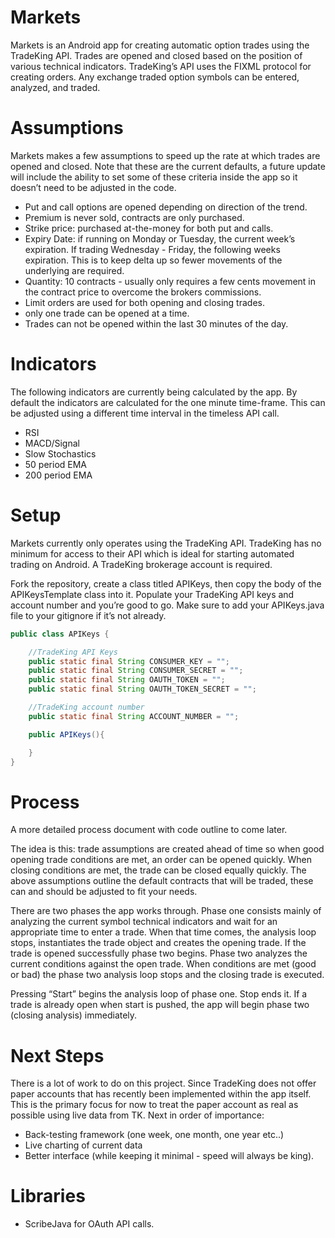 # Markets
Markets is an Android app for creating automatic option trades using the TradeKing API. Trades are opened and closed based on the position of various technical indicators. TradeKing’s API uses the FIXML protocol for creating orders. Any exchange traded option symbols can be entered, analyzed, and traded.

# Assumptions
Markets makes a few assumptions to speed up the rate at which trades are opened and closed. Note that these are the current defaults, a future update will include the ability to set some of these criteria inside the app so it doesn’t need to be adjusted in the code.
* Put and call options are opened depending on direction of the trend.
* Premium is never sold, contracts are only purchased.
* Strike price: purchased at-the-money for both put and calls.
* Expiry Date: if running on Monday or Tuesday, the current week’s expiration. If trading Wednesday - Friday, the following weeks expiration. This is to keep delta up so fewer movements of the underlying are required.
* Quantity: 10 contracts - usually only requires a few cents movement in the contract price to overcome the brokers commissions.
* Limit orders are used for both opening and closing trades.
* only one trade can be opened at a time.
* Trades can not be opened within the last 30 minutes of the day.

# Indicators
The following indicators are currently being calculated by the app. By default the indicators are calculated for the one minute time-frame. This can be adjusted using a different time interval in the timeless API call.
* RSI
* MACD/Signal
* Slow Stochastics
* 50 period EMA
* 200 period EMA

# Setup
Markets currently only operates using the TradeKing API. TradeKing has no minimum for access to their API which is ideal for starting automated trading on Android. A TradeKing brokerage account is required.

Fork the repository, create a class titled APIKeys, then copy the body of the APIKeysTemplate class into it. Populate your TradeKing API keys and account number and you’re good to go. Make sure to add your APIKeys.java file to your gitignore if it’s not already.
```java
public class APIKeys {

    //TradeKing API Keys
    public static final String CONSUMER_KEY = "";
    public static final String CONSUMER_SECRET = "";
    public static final String OAUTH_TOKEN = "";
    public static final String OAUTH_TOKEN_SECRET = "";

    //TradeKing account number
    public static final String ACCOUNT_NUMBER = "";

    public APIKeys(){

    }
}
```

# Process
A more detailed process document with code outline to come later.

The idea is this: trade assumptions are created ahead of time so when good opening trade conditions are met, an order can be opened quickly. When closing conditions are met, the trade can be closed equally quickly. The above assumptions outline the default contracts that will be traded, these can and should be adjusted to fit your needs.

There are two phases the app works through. Phase one consists mainly of analyzing the current symbol technical indicators and wait for an appropriate time to enter a trade. When that time comes, the analysis loop stops, instantiates the trade object and creates the opening trade. If the trade is opened successfully phase two begins. Phase two analyzes the current conditions against the open trade. When conditions are met (good or bad) the phase two analysis loop stops and the closing trade is executed. 

Pressing “Start” begins the analysis loop of phase one. Stop ends it. If a trade is already open when start is pushed, the app will begin phase two (closing analysis) immediately.

# Next Steps
There is a lot of work to do on this project. Since TradeKing does not offer paper accounts that has recently been implemented within the app itself. This is the primary focus for now to treat the paper account as real as possible using live data from TK. Next in order of importance:
* Back-testing framework (one week, one month, one year etc..)
* Live charting of current data
* Better interface (while keeping it minimal - speed will always be king).

# Libraries
* ScribeJava for OAuth API calls.